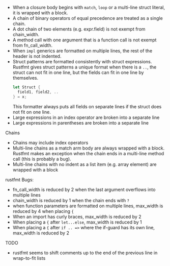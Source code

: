 * When a closure body begins with `match`, `loop` or a multi-line struct literal,
  it is wrapped with a block.
* A chain of binary operators of equal precedence are treated as a single chain.
* A dot chain of two elements (e.g. expr.field) is not exempt from chain_width.
* A method call with one argument that is a function call is not exempt from fn_call_width.
* When `impl` generics are formatted on multiple lines, the rest of the header is not indented.
* Struct patterns are formatted consistently with struct expressions. Rustfmt gives struct patterns
  a unique format when there is a `..`, the struct can not fit in one line,
  but the fields can fit in one line by themselves.
  ```rust
  let Struct {
    field1, field2, ..
  } = x;
  ```
  This formatter always puts all fields on separate lines if the struct does not fit on one line.
* Large expressions in an index operator are broken into a separate line
* Large expressions in parentheses are broken into a separate line

Chains
* Chains may include index operators
* Multi-line chains as a match arm body are always wrapped with a block. Rustfmt makes an exception when the chain
  ends in a multi-line method call (this is probably a bug).
* Multi-line chains with no indent as a list item (e.g. array element) are wrapped with a block

rustfmt Bugs:
* fn_call_width is reduced by 2 when the last argument overflows into multiple lines
* chain_width is reduced by 1 when the chain ends with `?`
* when function parameters are formatted on multiple lines, max_width is reduced by 4 when placing `{`
* When an import has curly braces, max_width is reduced by 2
* When placing a `{` after `let...else`, max_width is reduced by 1
* When placing a `{` after `if .. =>` where the if-guard has its own line, max_width is reduced by 2


TODO
* rustfmt seems to shift comments up to the end of the previous line in wrap-to-fit lists